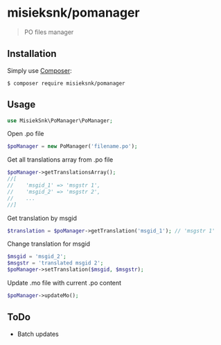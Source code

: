 misieksnk/pomanager
=============

> PO files manager

Installation
------------

Simply use [Composer](https://getcomposer.org):

```shell
$ composer require misieksnk/pomanager
```

Usage
------------
```php
use MisiekSnk\PoManager\PoManager;
```

Open .po file

```php
$poManager = new PoManager('filename.po');
```

Get all translations array from .po file

```php
$poManager->getTranslationsArray();
//[
//    'msgid_1' => 'msgstr 1',
//    'msgid_2' => 'msgstr 2',
//    ...
//]
```

Get translation by msgid

```php
$translation = $poManager->getTranslation('msgid_1'); // 'msgstr 1'
```

Change translation for msgid

```php
$msgid = 'msgid_2';
$msgstr = 'translated msgid 2';
$poManager->setTranslation($msgid, $msgstr);
```

Update .mo file with current .po content

```php
$poManager->updateMo();
```

ToDo
------------

- Batch updates